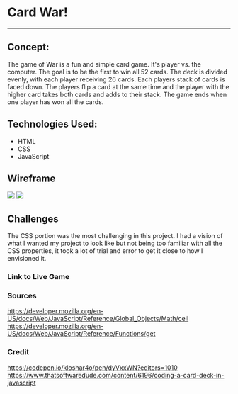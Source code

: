 # Card War!
---
## Concept:

The game of War is a fun and simple card game. It's player vs. the computer. The goal is to be the first to win all 52 cards. The deck is divided evenly, with each player receiving 26 cards. Each players stack of cards is faced down. The players flip a card at the same time and the player with the higher card takes both cards and adds to their stack. The game ends when one player has won all the cards.

## Technologies Used:

* HTML
* CSS
* JavaScript

## Wireframe

<img src="https://i.imgur.com/Yhps8Xk.png">
<img src="https://i.imgur.com/eLzXcQu.png">

## Challenges

The CSS portion was the most challenging in this project. I had a vision of what I wanted my project to look like but not being too familiar with all the CSS properties, it took a lot of trial and error to get it close to how I envisioned it.

### Link to Live Game

### Sources

https://developer.mozilla.org/en-US/docs/Web/JavaScript/Reference/Global_Objects/Math/ceil
https://developer.mozilla.org/en-US/docs/Web/JavaScript/Reference/Functions/get

### Credit

https://codepen.io/kloshar4o/pen/dyVxxWN?editors=1010
https://www.thatsoftwaredude.com/content/6196/coding-a-card-deck-in-javascript